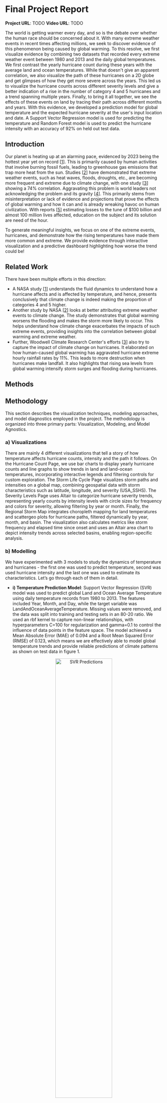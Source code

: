 # Final Project Report

**Project URL**: TODO
**Video URL**: TODO

The world is getting warmer every day, and so is the debate over whether the human race should be concerned about it. With many extreme weather events in recent times affecting millions, we seek to discover evidence of this phenomenon being caused by global warming. To this resolve, we first visualize evidence by combining two datasets that recorded every extreme weather event between 1980 and 2013 and the daily global temperatures. We first contrast the yearly hurricane count during these years with the average land and ocean temperatures. While that doesn't give an apparent correlation, we also visualize the path of these hurricanes on a 2D globe and get glimpses of how they get more severe across the years. This led us to visualize the hurricane counts across different severity levels and give a better indication of a rise in the number of category 4 and 5 hurricanes and a trend spanning multiple years. Finally, to bring it all together, we see the effects of these events on land by tracing their path across different months and years. With this evidence, we developed a prediction model for global temperature and the expected hurricane severity at the user's input location and date. A Support Vector Regression model is used for predicting the temperature and Random Forest model is used to predict the hurricane intensity with an accuracy of 92% on held out test data.

## Introduction
Our planet is heating up at an alarming pace, evidenced by 2023 being the hottest year yet on record [[1](https://climate.copernicus.eu/global-climate-highlights-2023)]. This is primarily caused by human activities that involve burning fossil fuels, leading to greenhouse gas emissions that trap more heat from the sun. Studies [[2](https://science.nasa.gov/climate-change/extreme-weather/)] have demonstrated that extreme weather events, such as heat waves, floods, droughts, etc., are becoming more frequent and extreme due to climate change, with one study [[3](https://interactive.carbonbrief.org/attribution-studies/index.html)] showing a 74% correlation. Aggravating this problem is world leaders not acknowledging the problem and its gravity [[4](https://www.latimes.com/opinion/story/2024-12-02/climate-change-united-states-cop29-trump)]. This primarily stems from misinterpretation or lack of evidence and projections that prove the effects of global warming and how it can and is already wreaking havoc on human civilization. With reports [[5](https://www.rms.com/catastrophe-modeling-report-2023)] estimating losses to the tune of $100 billion and almost 100 million lives affected, education on the subject and its solution are need of the hour.

To generate meaningful insights, we focus on one of the extreme events, hurricanes, and demonstrate how the rising temperatures have made them more common and extreme. We provide evidence through interactive visualization and a predictive dashboard highlighting how worse the trend could be!

## Related Work
There have been multiple efforts in this direction:
- A NASA study [[1](https://science.nasa.gov/earth/climate-change/a-force-of-nature-hurricanes-in-a-changing-climate/)] understands the fluid dynamics to understand how a hurricane affects and is affected by temperature, and hence, presents conclusively that climate change is indeed making the proportion of categories 4 and 5 higher.
- Another study by NASA [[2](https://science.nasa.gov/climate-change/extreme-weather/)] looks at better attributing extreme weather events to climate change. The study demonstrates that global warming worsens the flooding and makes the storm more likely to occur. This helps understand how climate change exacerbates the impacts of such extreme events, providing insights into the correlation between global warming and extreme weather.
- Further, Woodwell Climate Research Center's efforts [[3](https://www.woodwellclimate.org/how-climate-change-is-affecting-hurricanes/)] also try to capture the impact of climate change on hurricanes. It elaborated on how human-caused global warming has aggravated hurricane extreme hourly rainfall rates by 11%. This leads to more destruction when hurricanes make landfall. It also highlights that rising sea levels from global warming intensify storm surges and flooding during hurricanes.

## Methods

## Methodology

This section describes the visualization techniques, modeling approaches, and model diagnostics employed in the project. The methodology is organized into three primary parts: Visualization, Modeling, and Model Agnostics.

### a) Visualizations
There are mainly 4 different visualizations that tell a story of how temperature affects hurricane counts, intensity and the path it follows. On the Hurricane Count Page, we use bar charts to display yearly hurricane counts and line graphs to show trends in land and land-ocean temperatures, incorporating interactive legends and filtering controls for custom exploration. The Storm Life Cycle Page visualizes storm paths and intensities on a global map, combining geospatial data with storm characteristics such as latitude, longitude, and severity (USA_SSHS). The Severity Levels Page uses Altair to categorize hurricane severity trends, representing yearly counts by intensity levels with circle sizes for frequency and colors for severity, allowing filtering by year or month. Finally, the Regional Storm Map integrates choropleth mapping for land temperatures and scattergeo plots for hurricane paths, filtered dynamically by year, month, and basin. The visualization also calculates metrics like storm frequency and elapsed time since onset and uses an Altair area chart to depict intensity trends across selected basins, enabling region-specific analysis.

### b) Modelling
We have experimented with 3 models to study the dynamics of temperature and hurricanes - the first one was used to predict temperature, second was used hurricane intensity and the last one was used to estimate its characteristics. Let’s go through each of them in detail.

- **i) Temperature Prediction Model**: Support Vector Regression (SVR) model was used to predict global Land and Ocean Average Temperature using daily temperature records from 1980 to 2013. The features included Year, Month, and Day, while the target variable was LandAndOceanAverageTemperature. Missing values were removed, and the data was split into training and testing sets in an 80-20 ratio. We used an rbf kernel to capture non-linear relationships, with hyperparameters C=100 for regularization and gamma=0.1 to control the influence of data points in the feature space. The model achieved a Mean Absolute Error (MAE) of 0.094 and a Root Mean Squared Error (RMSE) of 0.123, which means we are effectively able to model global temperature trends and provide reliable predictions of climate patterns as shown on test data in figure 1.

<p align="center">
  <img src="code/images/svr_temperature_predictions.png" alt="SVR Predictions" style="width:60%;">
  <br>
  <em>Figure 1: SVR model Predictions on test data.</em>
</p>



- **ii) Hurricane Intensity Prediction Model**: Random Forest Classifier was employed to predict the USA_SSHS category of hurricanes, using meteorological and temporal features from a merged dataset. The features included latitude LAT, longitude LON, LandAndOceanAverageTemperature (temperature predictor model output will be used as shown in figure 2), month, day and year. Missing data was handled by removing incomplete records, and the dataset was split into an 80-20 training and testing split. We investigated and found that there was class imbalance(40% of the labels were class 2 intensity hurricanes) and addressed that using SMOTE (Synthetic Minority Oversampling Technique), significantly improving the balance of the training set. The input features were scaled using StandardScaler for uniformity. The model, with its ensemble learning approach, was trained on the resampled data and achieved an accuracy score of 0.908 on the test set. Furthermore, we calculated relaxed accuracy which was 97.9% (±1) which highlights the model’s predictive capability even with minor deviations in true labels.

<p align="center">
  <img src="code/images/ModelsBlockDiagram.png" alt="lstm model" style="width:60%;">
  <br>
  <em>Figure 2: High Level Flow showing how both models are related</em>
</p>


- **iii) Hurricane Characteristics Prediction Model**: We created a hybrid model that used LSTM layers for sequential storm data and dense layers for static features to predict hurricane category (USA_SSHS), wind speed, and pressure. It combined time-series features like wind and pressure with static attributes like temperature and location, trained with MinMax scaling and mean squared error. But only less than 10% of the reading recording for each hurricane had the characteristics such as wind speed and pressure. So, in other words the dataset was too sparse and the model ended up overfitting and led to poor generalization as shown from the figure 3. Therefore, it is used in the final implementation.

<p align="center">
  <img src="code/images/predicted_vs_actual_grid.png" alt="lstm model" style="width:60%;">
  <br>
  <em>Figure 3: LSTM time series prediction on entire data</em>
</p>


### c) Model Agnostics
Since there are only two possible features(date, position) for the first model to predict the temperature, we did not perform model agnostics as it is understood that both are necessary features. For hurricane intensity model, we started with LAT', 'LON', 'WMO_WIND', 'WMO_PRES', 'LandAverageTemperature', 'LandAndOceanAverageTemperature’ as features and experimented with all the classical ML algorithms and random forest gave the best performance in terms of accuracy. We went ahead with random forest to perform model agnostics. First, we chose to plot the feature correlation matrix as shown in the figure 4 and saw that 'LandAverageTemperature' and 'LandAndOceanAverageTemperature’ are highly related (correlation value of 1.0). So, removed the redundant feature 'LandAverageTemperature'. 

<p align="center">
  <img src="code/images/feature_correlation_matrix.png" alt="Feature correlation" style="width:60%;">
  <br>
  <em>Figure 4: Feature correlation matrix</em>
</p>

Next, we examined the feature importance bar chart as shown in figure 5 to see if there are any features that are not contributing to the target (hurricane intensity). 

<p align="center">
  <img src="code/images/feature_importances.png" alt="random forest model" style="width:60%;">
  <br>
  <em>Figure 5: Feature importance for random forest model</em>
</p>

To further understand the predictions of the model and analyze feature importance at the instance level, we performed LIME (Local Interpretable Model-agnostic Explanations) that helps explain the contribution of individual features (e.g., latitude, longitude, wind speed, pressure) to the model's prediction for a specific instance. So, it provided insights into how the features influenced the predicted hurricane intensity, making the model's decision-making process more transparent. For example, the analysis showed that features like wind speed and pressure often had the highest impact on the predictions for severe storms and other contributions for each of the classes is shown in the figure 6. Finally, for the time series LSTM model, we noticed early on that it did not perform well on new inputs due to overfitting and did not continue with any deep analysis, since we already came to the conclusion that the data set was too sparse to train a deep learning model.

<p align="center">
  <img src="code/images/LIMEAnalysis.png" alt="random forest model" style="width:70%;">
  <br>
  <em>Figure 6: LIME Analysis of random forest predictions</em>
</p>

## Results

Our application provides several exploratory visualizations of hurricane and temperature data, as well as a page to forecast future weather conditions. 

A simple way to quantify a hurricane season is to look at how many storms occur. To directly address our research question, we plot the number of storms against the yearly average temperature. We can observe how the number of hurricanes have changed over time, along with average land and ocean temperature. It is clear that there is not a directly positive relationship between hurricane counts and global temperatures, and that more specific insights are necessary to truly understand the relationship between the two.

We also examine changes in hurricane severity in greater depth. Our application has a bubble chart that visualizes the number of storms in each category per year, with categories corresponding to categories 1 to 5 of the USA Saffir-Sampson Hurricane Wind Scale. To provide a different way of looking at the data, there is a stacked bar chart on the same page. We can observe that the composition of hurricane storms per year does change, with a greater ratio of category 4 and category 5 hurricanes in more recent years. 

Delving deeper into hurricane lifecycles, we plot the hurricane movements from 1980 to 2013 without temperature. This reveals, as is generally known, that hurricanes originate in the ocean and travel inland. What becomes clear is that hurricanes have longer paths in more recent years. This becomes more evident when looking at the next map, which plots the entire path of a hurricane in a given year and month. We also observe the intensity can change more quickly. 
 
To develop more regionally focused insights, the second map also categorized basin storm data over the years, along with country temperature data. Depending on the filtered year and month, the map shows the path and intensity of all recorded hurricanes. We synthesize this information by reporting the basins with the most storms and most intense activity, and provide a supporting area chart to track storm count and intensity over the years. Our problem is about global storm patterns, but regional trends can help quantify impact for people who live in different parts of the world.

Having gained a better understanding of the specific trends that hurricane seasons have exhibited in conjunction with temperature, we provide a user interface for future prediction. A user interested in climatology may find this page informative. By selecting a date and a location on the world map, our model generates a prediction of the temperature in that area on that day.  That temperature is then used to predict the intensity of a potential hurricane at that location. We provide visual reports of our model against existing temperatures to validate accuracy. Users may be able to observe that there is a positive correlation between temperature and hurricane intensity. 


## Discussion
After conducting extensive visual and predictive analyses to explore the relationship between hurricanes and rising global temperatures, we validated several key insights derived from 30 years of historical data. 

Initially, we examined hurricane counts and observed that the correlation between the number of recorded hurricanes and increasing global temperatures was not immediately apparent. This prompted a deeper investigation into storm lifecycles, which revealed that while hurricanes have generally short lifespans, their intensity has notably increased in recent years. 

This finding led us to evaluate shifts in hurricane severity categories. A detailed analysis of the severity-level bubble chart highlighted a fluctuating count of hurricanes across all categories. However, a clear trend emerged: an average increase in the frequency of Category 4 and 5 hurricanes, accompanied by a decrease in Categories 1 and 2. 

To further substantiate these findings, we expanded our analysis to examine whether the observed patterns were localized or indicative of a global phenomenon. By evaluating data across multiple regional basins, where we identified consistent trends of intensifying hurricanes. Notably, the evidence is more apparent with Western North Pacific and North Indian basins, reinforcing the conclusion that this trend is global in scope.

These insights provide compelling evidence that rising global temperatures are driving a significant and widespread shift in hurricane severity. This alarming trend underscores the profound impact of climate change on weather systems. Without immediate efforts to mitigate global warming, the escalating severity of hurricanes threatens to result in devastating socioeconomic and environmental consequences on a global scale.


## Future Work
Global warming is a long-term phenomenon spanning over a century rather than a few decades. Therefore, future research should aim to expand the dataset to encompass the period from the onset of the industrial age to the present. This broader time frame will enhance the robustness of insights and increase the confidence in findings.

Another interesting area of exploration is how effectively we are increasing resilience to minimize economic and monetary losses. This can involve assessing our current policies and strategies while identifying areas for improvement over the next decade. For instance, investments in disaster preparedness and resilience have shown significant returns, with studies indicating that every dollar spent on resilience can save multiple dollars in future losses. Policies such as FEMA's hazard-mitigation grants, regional coordination efforts like those implemented after Hurricane Sandy, and programs like Florida's Resilient Florida initiative have demonstrated varying degrees of success. By focusing on this study, we can better prepare for future storms and reduce the long-term socioeconomic impacts of hurricanes.

Additionally, future work could explore the development of dynamic visualizations to fully depict the evolution of hurricanes. These visualizations would capture their entire lifecycle, from their formation—characterized by initial pressure and wind speed—to their progression, including their movement and categorization over time. Such visual tools would not only improve the understanding of hurricane dynamics but also provide an engaging and intuitive representation of their behavior.

This holistic approach will pave the way for more informed decision-making in climate research on hurricane disaster management.

